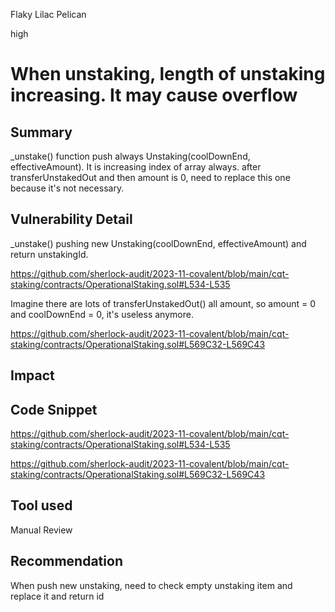 Flaky Lilac Pelican

high

# When unstaking, length of unstaking increasing. It may cause overflow

## Summary
_unstake() function push always Unstaking(coolDownEnd, effectiveAmount). It is increasing index of array always.
after transferUnstakedOut and then amount is 0, need to replace this one because it's not necessary.

## Vulnerability Detail
_unstake() pushing new Unstaking(coolDownEnd, effectiveAmount) and return unstakingId.

https://github.com/sherlock-audit/2023-11-covalent/blob/main/cqt-staking/contracts/OperationalStaking.sol#L534-L535

Imagine there are lots of transferUnstakedOut() all amount, so amount = 0 and coolDownEnd = 0, it's useless anymore.

https://github.com/sherlock-audit/2023-11-covalent/blob/main/cqt-staking/contracts/OperationalStaking.sol#L569C32-L569C43

## Impact

## Code Snippet

https://github.com/sherlock-audit/2023-11-covalent/blob/main/cqt-staking/contracts/OperationalStaking.sol#L534-L535

https://github.com/sherlock-audit/2023-11-covalent/blob/main/cqt-staking/contracts/OperationalStaking.sol#L569C32-L569C43

## Tool used

Manual Review

## Recommendation
When push new unstaking, need to check empty unstaking item and replace it and return id